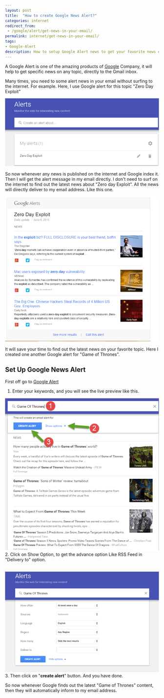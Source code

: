 ```yaml
---
layout: post
title:  "How to create Google News Alert?"
categories: internet
redirect_from:
 - /google/alert/get-news-in-your-email/
permalink: internet/get-news-in-your-email/
tags: 
- Google-Alert
description: How to setup Google Alert news to get your favorite news directly in your email address.
---
```


A Google Alert is one of the amazing products of <a href="/google/">Google</a> Company, it will help to get specific news on any topic, directly to the Gmail inbox.

Many times, you need to some alert news in your email without surfing to the internet. For example. Here, I use Google alert for this topic "Zero Day Exploit"

<img class="img-responsive" alt="Google Alert News" src="/images/google-alert-news.png" title="Google Alert News" /><br />

So now whenever any news is published on the internet and Google index it. Then I will get the alert message in my email directly. I don't need to surf on the internet to find out the latest news about "Zero day Exploit”. All the news will directly deliver to my email address. Like this one.

<img class="img-responsive" alt="Google Alert Emails" src="/images/google-alerts-email.png" title="Google Alerts Email" /><br />

It will save your time to find out the latest news on your favorite topic. Here I created one another Google alert for "Game of Thrones". 

## Set Up Google News Alert ##

First off go to <a href="https://www.google.com/alerts" rel="nofollow" target="_blank">Google Alert</a>


1. Enter your keywords, and you will see the live preview like this.<br/>

<img class="img-responsive" alt="Google Alert News Preview" src="/images/google-alert-preview.png" title="Google Alert News" /><br />
2. Click on Show Option, to get the advance option Like RSS Feed in "Delivery to" option.<br/><br/>

<img class="img-responsive" alt="Google Alert Option" src="/images/google-alert-option.png" title="Google Alert Option" /><br />
3. Then click on "**create alert**" button. And you have done.

So now whenever Google finds out the latest "Game of Thrones" content, then they will automatically inform to my email address.